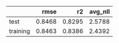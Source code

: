 |          |   rmse |     r2 |   avg_nll |
|:---------|-------:|-------:|----------:|
| test     | 0.8468 | 0.8295 |    2.5788 |
| training | 0.8463 | 0.8386 |    2.4392 |